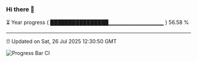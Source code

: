 ### Hi there 👋

⏳ Year progress { ████████████████▁▁▁▁▁▁▁▁▁▁▁▁▁▁ } 56.58 %

---

⏰ Updated on Sat, 26 Jul 2025 12:30:50 GMT

![Progress Bar CI](https://github.com/liununu/liununu/workflows/Progress%20Bar%20CI/badge.svg)

